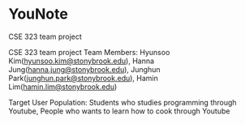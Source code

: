 # YouNote
CSE 323 team project

CSE 323 team project Team Members: Hyunsoo Kim(hyunsoo.kim@stonybrook.edu), 
                                   Hanna Jung(hanna.jung@stonybrook.edu), 
                                   Junghun Park(junghun.park@stonybrook.edu), 
                                   Hamin Lim(hamin.lim@stonybrook.edu) 
                                   
                                   
Target User Population: Students who studies programming through Youtube, People who wants to learn how to cook through Youtube
